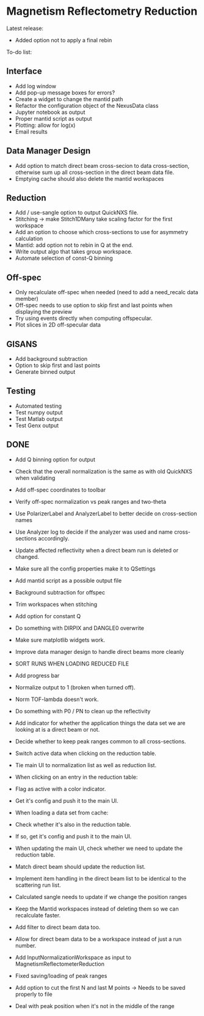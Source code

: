 # Magnetism Reflectometry Reduction

Latest release:
- Added option not to apply a final rebin
 

To-do list:

## Interface
- Add log window
- Add pop-up message boxes for errors?
- Create a widget to change the mantid path
- Refactor the configuration object of the NexusData class
- Jupyter notebook as output
- Proper mantid script as output
- Plotting: allow for log(x)
- Email results

## Data Manager Design
- Add option to match direct beam cross-secion to data cross-section, otherwise sum up all cross-section in the direct beam data file.
- Emptying cache should also delete the mantid workspaces

## Reduction
- Add / use-sangle option to output QuickNXS file.
- Stitching  -> make Stitch1DMany take scaling factor for the first workspace
- Add an option to choose which cross-sections to use for asymmetry calculation
- Mantid: add option not to rebin in Q at the end.
- Write output algo that takes group workspace.
- Automate selection of const-Q binning

## Off-spec
- Only recalculate off-spec when needed (need to add a need_recalc data member)
- Off-spec needs to use option to skip first and last points when displaying the preview
- Try using events directly when computing offspecular.
- Plot slices in 2D off-specular data

## GISANS
- Add background subtraction
- Option to skip first and last points
- Generate binned output

## Testing
- Automated testing
- Test numpy output
- Test Matlab output
- Test Genx output

## DONE
- Add Q binning option for output
- Check that the overall normalization is the same as with old QuickNXS when validating
- Add off-spec coordinates to toolbar
- Verify off-spec normalization vs peak ranges and two-theta
- Use PolarizerLabel and AnalyzerLabel to better decide on cross-section names
- Use Analyzer log to decide if the analyzer was used and name cross-sections accordingly.
- Update affected reflectivity when a direct beam run is deleted or changed.
- Make sure all the config properties make it to QSettings
- Add mantid script as a possible output file
- Background subtraction for offspec
- Trim workspaces when stitching
- Add option for constant Q
- Do something with DIRPIX and DANGLE0 overwrite
- Make sure matplotlib widgets work.
- Improve data manager design to handle direct beams more cleanly
- SORT RUNS WHEN LOADING REDUCED FILE
- Add progress bar
- Normalize output to 1 (broken when turned off).
- Norm TOF-lambda doesn't work.
- Do something with P0 / PN to clean up the reflectivity
- Add indicator for whether the application things the data set we are looking at is a direct beam or not.
- Decide whether to keep peak ranges common to all cross-sections.
- Switch active data when clicking on the reduction table.
- Tie main UI to normalization list as well as reduction list.
- When clicking on an entry in the reduction table:
 - Flag as active with a color indicator.
 - Get it's config and push it to the main UI.

- When loading a data set from cache:
 - Check whether it's also in the reduction table.
 - If so, get it's config and push it to the main UI.

- When updating the main UI, check whether we need to update the reduction table.
- Match direct beam should update the reduction list.
- Implement item handling in the direct beam list to be identical to the scattering run list.
- Calculated sangle needs to update if we change the position ranges
- Keep the Mantid workspaces instead of deleting them so we can recalculate faster.
- Add filter to direct beam data too.
- Allow for direct beam data to be a workspace instead of just a run number.
- Add InputNormalizationWorkspace as input to MagnetismReflectometerReduction
- Fixed saving/loading of peak ranges
- Add option to cut the first N and last M points -> Needs to be saved properly to file
- Deal with peak position when it's not in the middle of the range

